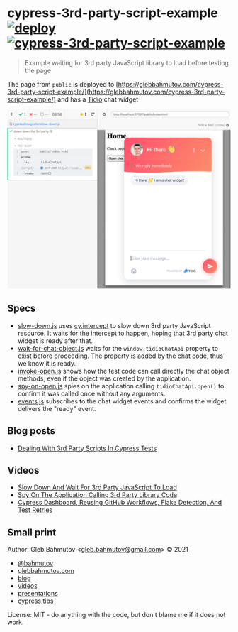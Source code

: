 # cypress-3rd-party-script-example [![deploy](https://github.com/bahmutov/cypress-3rd-party-script-example/actions/workflows/deploy.yml/badge.svg?branch=main)](https://github.com/bahmutov/cypress-3rd-party-script-example/actions/workflows/deploy.yml) [![cypress-3rd-party-script-example](https://img.shields.io/endpoint?url=https://dashboard.cypress.io/badge/count/xh49s5/main&style=flat&logo=cypress)](https://dashboard.cypress.io/projects/xh49s5/runs)
> Example waiting for 3rd party JavaScript library to load before testing the page

The page from `public` is deployed to [https://glebbahmutov.com/cypress-3rd-party-script-example/](https://glebbahmutov.com/cypress-3rd-party-script-example/) and has a [Tidio](https://www.tidio.com/) chat widget

![Chat widget test](./images/chat-test.png)

## Specs

- [slow-down.js](./cypress/integration/slow-down.js) uses [cy.intercept](https://on.cypress.io/intercept) to slow down 3rd party JavaScript resource. It waits for the intercept to happen, hoping that 3rd party chat widget is ready after that.
- [wait-for-chat-object.js](./cypress/integration/wait-for-chat-object.js) waits for the `window.tidioChatApi` property to exist before proceeding. The property is added by the chat code, thus we know it is ready.
- [invoke-open.js](./cypress/integration/invoke-open.js) shows how the test code can call directly the chat object methods, even if the object was created by the application.
- [spy-on-open.js](./cypress/integration/spy-on-open.js) spies on the application calling `tidioChatApi.open()` to confirm it was called once without any arguments.
- [events.js](./cypress/integration/events.js) subscribes to the chat widget events and confirms the widget delivers the "ready" event.

## Blog posts

- [Dealing With 3rd Party Scripts In Cypress Tests](https://glebbahmutov.com/blog/3rd-party/)

## Videos

- [Slow Down And Wait For 3rd Party JavaScript To Load](https://youtu.be/MzCACth7qLE)
- [Spy On The Application Calling 3rd Party Library Code](https://youtu.be/5SBjkrKwhIA)
- [Cypress Dashboard, Reusing GitHub Workflows, Flake Detection, And Test Retries](https://youtu.be/PRpuE2DXRlQ)

## Small print

Author: Gleb Bahmutov &lt;gleb.bahmutov@gmail.com&gt; &copy; 2021

- [@bahmutov](https://twitter.com/bahmutov)
- [glebbahmutov.com](https://glebbahmutov.com)
- [blog](https://glebbahmutov.com/blog)
- [videos](https://www.youtube.com/glebbahmutov)
- [presentations](https://slides.com/bahmutov)
- [cypress.tips](https://cypress.tips)

License: MIT - do anything with the code, but don't blame me if it does not work.

